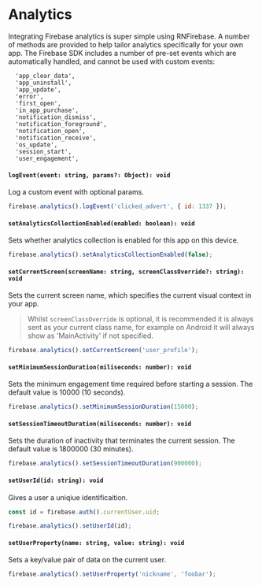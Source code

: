 # Analytics

Integrating Firebase analytics is super simple using RNFirebase. A number of methods are provided to help tailor analytics specifically for your
own app. The Firebase SDK includes a number of pre-set events which are automatically handled, and cannot be used with custom events:

```
  'app_clear_data',
  'app_uninstall',
  'app_update',
  'error',
  'first_open',
  'in_app_purchase',
  'notification_dismiss',
  'notification_foreground',
  'notification_open',
  'notification_receive',
  'os_update',
  'session_start',
  'user_engagement',
```

#### `logEvent(event: string, params?: Object): void`

Log a custom event with optional params.

```javascript
firebase.analytics().logEvent('clicked_advert', { id: 1337 });
```

#### `setAnalyticsCollectionEnabled(enabled: boolean): void`

Sets whether analytics collection is enabled for this app on this device.

```javascript
firebase.analytics().setAnalyticsCollectionEnabled(false);
```

#### `setCurrentScreen(screenName: string, screenClassOverride?: string): void`

Sets the current screen name, which specifies the current visual context in your app.

> Whilst `screenClassOverride` is optional, it is recommended it is always sent as your current class name, for example on Android it will always show as 'MainActivity' if not specified.

```javascript
firebase.analytics().setCurrentScreen('user_profile');
```

#### `setMinimumSessionDuration(miliseconds: number): void`

Sets the minimum engagement time required before starting a session. The default value is 10000 (10 seconds).

```javascript
firebase.analytics().setMinimumSessionDuration(15000);
```

#### `setSessionTimeoutDuration(miliseconds: number): void`

Sets the duration of inactivity that terminates the current session. The default value is 1800000 (30 minutes).

```javascript
firebase.analytics().setSessionTimeoutDuration(900000);
```

#### `setUserId(id: string): void`

Gives a user a uniqiue identificaition.

```javascript
const id = firebase.auth().currentUser.uid;

firebase.analytics().setUserId(id);
```

#### `setUserProperty(name: string, value: string): void`

Sets a key/value pair of data on the current user.

```javascript
firebase.analytics().setUserProperty('nickname', 'foobar');
```
